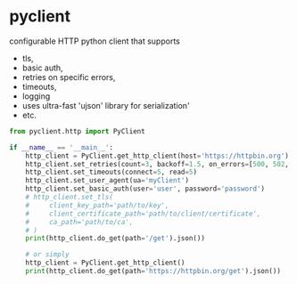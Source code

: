 # pyclient

configurable HTTP python client that supports

- tls,
- basic auth,
- retries on specific errors,
- timeouts,
- logging
- uses ultra-fast 'ujson' library for serialization'
- etc.

```python
from pyclient.http import PyClient

if __name__ == '__main__':
    http_client = PyClient.get_http_client(host='https://httpbin.org')
    http_client.set_retries(count=3, backoff=1.5, on_errors=[500, 502, 504, 429])
    http_client.set_timeouts(connect=5, read=5)
    http_client.set_user_agent(ua='myClient')
    http_client.set_basic_auth(user='user', password='password')
    # http_client.set_tls(
    #     client_key_path='path/to/key',
    #     client_certificate_path='path/to/client/certificate',
    #     ca_path='path/to/ca',
    # )
    print(http_client.do_get(path='/get').json())

    # or simply
    http_client = PyClient.get_http_client()
    print(http_client.do_get(path='https://httpbin.org/get').json())

```

